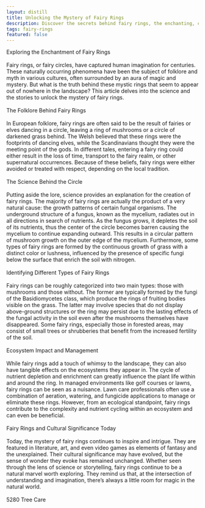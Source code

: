 ```yaml
---
layout: distill
title: Unlocking the Mystery of Fairy Rings
description: Discover the secrets behind fairy rings, the enchanting, circular patches of mushrooms that dot the landscape.
tags: fairy-rings
featured: false
---
```


Exploring the Enchantment of Fairy Rings<br /><br />Fairy rings, or fairy circles, have captured human imagination for centuries. These naturally occurring phenomena have been the subject of folklore and myth in various cultures, often surrounded by an aura of magic and mystery. But what is the truth behind these mystic rings that seem to appear out of nowhere in the landscape? This article delves into the science and the stories to unlock the mystery of fairy rings.<br /><br />The Folklore Behind Fairy Rings<br /><br />In European folklore, fairy rings are often said to be the result of fairies or elves dancing in a circle, leaving a ring of mushrooms or a circle of darkened grass behind. The Welsh believed that these rings were the footprints of dancing elves, while the Scandinavians thought they were the meeting point of the gods. In different tales, entering a fairy ring could either result in the loss of time, transport to the fairy realm, or other supernatural occurrences. Because of these beliefs, fairy rings were either avoided or treated with respect, depending on the local tradition.<br /><br />The Science Behind the Circle<br /><br />Putting aside the lore, science provides an explanation for the creation of fairy rings. The majority of fairy rings are actually the product of a very natural cause: the growth patterns of certain fungal organisms. The underground structure of a fungus, known as the mycelium, radiates out in all directions in search of nutrients. As the fungus grows, it depletes the soil of its nutrients, thus the center of the circle becomes barren causing the mycelium to continue expanding outward. This results in a circular pattern of mushroom growth on the outer edge of the mycelium. Furthermore, some types of fairy rings are formed by the continuous growth of grass with a distinct color or lushness, influenced by the presence of specific fungi below the surface that enrich the soil with nitrogen.<br /><br />Identifying Different Types of Fairy Rings<br /><br />Fairy rings can be roughly categorized into two main types: those with mushrooms and those without. The former are typically formed by the fungi of the Basidiomycetes class, which produce the rings of fruiting bodies visible on the grass. The latter may involve species that do not display above-ground structures or the ring may persist due to the lasting effects of the fungal activity in the soil even after the mushrooms themselves have disappeared. Some fairy rings, especially those in forested areas, may consist of small trees or shrubberies that benefit from the increased fertility of the soil.<br /><br />Ecosystem Impact and Management<br /><br />While fairy rings add a touch of whimsy to the landscape, they can also have tangible effects on the ecosystems they appear in. The cycle of nutrient depletion and enrichment can greatly influence the plant life within and around the ring. In managed environments like golf courses or lawns, fairy rings can be seen as a nuisance. Lawn care professionals often use a combination of aeration, watering, and fungicide applications to manage or eliminate these rings. However, from an ecological standpoint, fairy rings contribute to the complexity and nutrient cycling within an ecosystem and can even be beneficial.<br /><br />Fairy Rings and Cultural Significance Today<br /><br />Today, the mystery of fairy rings continues to inspire and intrigue. They are featured in literature, art, and even video games as elements of fantasy and the unexplained. Their cultural significance may have evolved, but the sense of wonder they evoke has remained unchanged. Whether seen through the lens of science or storytelling, fairy rings continue to be a natural marvel worth exploring. They remind us that, at the intersection of understanding and imagination, there’s always a little room for magic in the natural world.<br /><br />5280 Tree Care
